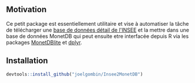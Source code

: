 ## Motivation
Ce petit package est essentiellement utilitaire et vise à automatiser la tâche de télécharger une [base de données détail de l'INSEE](http://www.insee.fr/fr/bases-de-donnees/fichiers-detail.asp) et la mettre dans une base de données MonetDB qui peut ensuite etre interfacée depuis R via les packages [MonetDBlite](https://github.com/hannesmuehleisen/MonetDBLite) et [dplyr](https://cran.r-project.org/web/packages/dplyr/vignettes/databases.html). 

## Installation 
```r
devtools::install_github("joelgombin/Insee2MonetDB")
```
